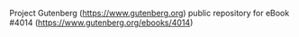 Project Gutenberg (https://www.gutenberg.org) public repository for eBook #4014 (https://www.gutenberg.org/ebooks/4014)
